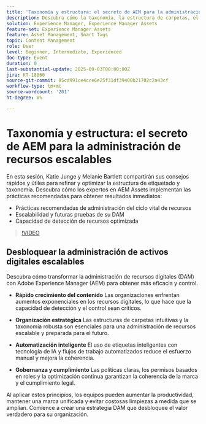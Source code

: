 ```yaml
---
title: 'Taxonomía y estructura: el secreto de AEM para la administración de recursos escalables'
description: Descubra cómo la taxonomía, la estructura de carpetas, el control y las etiquetas inteligentes de AEM desbloquean la administración eficiente de recursos digitales, aumentan la capacidad de detección y garantizan el control de la marca.
solution: Experience Manager, Experience Manager Assets
feature-set: Experience Manager Assets
feature: Asset Management, Smart Tags
topic: Content Management
role: User
level: Beginner, Intermediate, Experienced
doc-type: Event
duration: 0
last-substantial-update: 2025-09-03T00:00:00Z
jira: KT-18860
source-git-commit: 85cd991ce4cce6e25f31df39400b21702c2a43cf
workflow-type: tm+mt
source-wordcount: '201'
ht-degree: 0%

---
```



# Taxonomía y estructura: el secreto de AEM para la administración de recursos escalables

En esta sesión, Katie Junge y Melanie Bartlett compartirán sus consejos rápidos y útiles para refinar y optimizar la estructura de etiquetado y taxonomía. Descubra cómo los expertos en AEM Assets implementan las prácticas recomendadas para obtener resultados inmediatos:

* Prácticas recomendadas de administración del ciclo vital de recursos
* Escalabilidad y futuras pruebas de su DAM
* Capacidad de detección de recursos optimizada

>[!VIDEO](https://video.tv.adobe.com/v/3471426/?learn=on&enablevpops&captions=spa)

## Desbloquear la administración de activos digitales escalables

Descubra cómo transformar la administración de recursos digitales (DAM) con Adobe Experience Manager (AEM) para obtener más eficacia y control.

* **Rápido crecimiento del contenido** Las organizaciones enfrentan aumentos exponenciales en los recursos digitales, lo que hace que la capacidad de detección y el control sean críticos.

* **Organización estratégica** Las estructuras de carpetas intuitivas y la taxonomía robusta son esenciales para una administración de recursos escalable y preparada para el futuro.

* **Automatización inteligente** El uso de etiquetas inteligentes con tecnología de IA y flujos de trabajo automatizados reduce el esfuerzo manual y mejora la coherencia.

* **Gobernanza y cumplimiento** Las políticas claras, los permisos basados en roles y la optimización continua garantizan la coherencia de la marca y el cumplimiento legal.

Al aplicar estos principios, los equipos pueden aumentar la productividad, mantener una marca unificada y evitar costosas limpiezas a medida que se amplían. Comience a crear una estrategia DAM que desbloquee el valor verdadero para su organización.